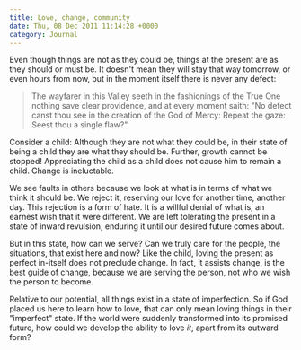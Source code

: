 ```yaml
---
title: Love, change, community
date: Thu, 08 Dec 2011 11:14:28 +0000
category: Journal
---
```


Even though things are not as they could be, things at the present are as they
should or must be.  It doesn't mean they will stay that way tomorrow, or even
hours from now, but in the moment itself there is never any defect:

> The wayfarer in this Valley seeth in the fashionings of the True One nothing
> save clear providence, and at every moment saith: "No defect canst thou see
> in the creation of the God of Mercy: Repeat the gaze: Seest thou a single
> flaw?"

Consider a child: Although they are not what they could be, in their state of
being a child they are what they should be.  Further, growth cannot be
stopped!  Appreciating the child as a child does not cause him to remain a
child.  Change is ineluctable.

We see faults in others because we look at what is in terms of what we think
it should be.  We reject it, reserving our love for another time, another day.
This rejection is a form of hate.  It is a willful denial of what is, an
earnest wish that it were different.  We are left tolerating the present in a
state of inward revulsion, enduring it until our desired future comes about.

But in this state, how can we serve?  Can we truly care for the people, the
situations, that exist here and now?  Like the child, loving the present as
perfect in-itself does not preclude change.  In fact, it assists change, is
the best guide of change, because we are serving the person, not who we wish
the person to become.

Relative to our potential, all things exist in a state of imperfection.  So if
God placed us here to learn how to love, that can only mean loving things in
their "imperfect" state.  If the world were suddenly transformed into its
promised future, how could we develop the ability to love *it*, apart from its
outward form?
